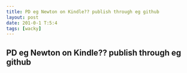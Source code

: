 ```yaml
---
title: PD eg Newton on Kindle?? publish through eg github
layout: post
date: 201-0-1 T:5:4
tags: [wacky]
---
```

## PD eg Newton on Kindle?? publish through eg github

